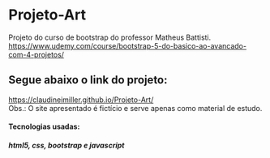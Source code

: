 # Projeto-Art
Projeto do curso de bootstrap do professor Matheus Battisti.<br>
https://www.udemy.com/course/bootstrap-5-do-basico-ao-avancado-com-4-projetos/


## Segue abaixo o link do projeto:<br>
https://claudineimiller.github.io/Projeto-Art/ <br>
Obs.: O site apresentado é fictício e serve apenas como material de estudo.<br>
#### Tecnologias usadas:<br>
##### html5, css, bootstrap e javascript
